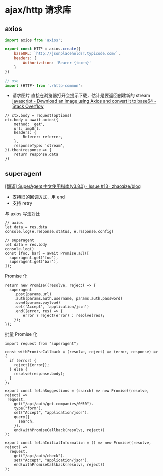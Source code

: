 # ajax/http 请求库

## axios
```js
import axios from 'axios';

export const HTTP = axios.create({
	baseURL: `http://jsonplaceholder.typicode.com/`,
	headers: {
		Authorization: 'Bearer {token}'
	}
})

// use
import {HTTP} from './http-common';
```

* 请求图片
直接在浏览器打开会提示下载，估计是要返回创建新的 stream
[javascript - Download an image using Axios and convert it to base64 - Stack Overflow](https://stackoverflow.com/questions/41846669/download-an-image-using-axios-and-convert-it-to-base64)
```
// ctx.body = request(options)
ctx.body = await axios({
	method: 'get',
	url: imgUrl,
	headers: {
		Referer: referrer,
	},
	responseType: 'stream',
}).then(response => {
	return response.data
})
```

## superagent
[[翻译] SuperAgent 中文使用指南(v3.8.0) · Issue #13 · zhaoqize/blog](https://github.com/zhaoqize/blog/issues/13)

* 支持旧的回调方式，用 end
* 支持 retry

与 axios 写法对比
```
// axios
let data = res.data
console.log(e.response.status, e.response.config)

// superagent
let data = res.body
console.log()
const [foo, bar] = await Promise.all([
  superagent.get('foo'),
  superagent.get('bar'),
]);
```

Promise 化
```
return new Promise((resolve, reject) => {
  superagent
    .post(params.url)
    .auth(params.auth.username, params.auth.password)
    .send(params.payload)
    .set('Accept', 'application/json')
    .end((error, res) => {
        error ? reject(error) : resolve(res);
    });
});
```

批量 Promise 化
```
import request from "superagent";

const withPromiseCallback = (resolve, reject) => (error, response) => {
  if (error) {
    reject({error});
  } else {
    resolve(response.body);
  }
};

export const fetchSuggestions = (search) => new Promise((resolve, reject) =>
 request.
    get("/api/auth/get-companies/0/50").
    type("form").
    set("Accept", "application/json").
    query({
      search,
    }).
    end(withPromiseCallback(resolve, reject))
);

export const fetchInitialInformation = () => new Promise((resolve, reject) =>
  request.
    get("/api/auth/check").
    set("Accept", "application/json").
    end(withPromiseCallback(resolve, reject))
);
```
